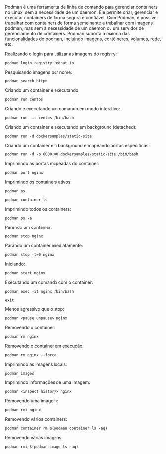 Podman é uma ferramenta de linha de comando para gerenciar containers no Linux, sem a necessidade de um daemon. Ele permite criar, gerenciar e executar containers de forma segura e confiável. Com Podman, é possível trabalhar com containers de forma semelhante a trabalhar com imagens podman, mas sem a necessidade de um daemon ou um servidor de gerenciamento de containers. Podman suporta a maioria das funcionalidades do podman, incluindo imagens, contêineres, volumes, rede, etc.

Realizando o login para utilizar as imagens do registry:

    podman login registry.redhat.io

Pesquisando imagens por nome:

	podman search httpd

Criando um container e executando:

	podman run centos

Criando e executando um comando em modo interativo:

	podman run -it centos /bin/bash

Criando um container e executando em background (detached):

	podman run -d dockersamples/static-site

Criando um container em background e mapeando portas específicas:

	podman run -d -p 6000:80 dockersamples/static-site /bin/bash

Imprimindo as portas mapeadas do container:

	podman port nginx

Imprimindo os containers ativos:

	podman ps

    podman container ls

Imprimindo todos os containers:

	podman ps -a

Parando um container:

	podman stop nginx

Parando um container imediatamente:

	podman stop -t=0 nginx

Iniciando:

	podman start nginx

Executando um comando com o container:

	podman exec -it nginx /bin/bash

	exit

Menos agressivo que o stop:

	podman <pause unpause> nginx

Removendo o container:

	podman rm nginx

Removendo o container em execução:

	podman rm nginx --force

Imprimindo as imagens locais:

	podman images

Imprimindo informações de uma imagem:

	podman <inspect history> nginx

Removendo uma imagem:

	podman rmi nginx

Removendo vários containers:

	podman container rm $(podman container ls -aq)

Removendo várias imagens:

	podman rmi $(podman image ls -aq)